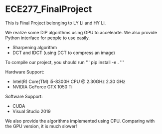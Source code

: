 # ECE277_FinalProject

This is Final Project belonging to LY Li and HY Li.

We realize some DIP algorithms using GPU to accelearte. We also provide Python interface for people to use easily.

- Sharpening algorithm
- DCT and IDCT (using DCT to compress an image)

To compile our project, you should run
'''
pip install -e .
'''

Hardware Support:
- Intel(R) Core(TM) i5-8300H CPU @ 2.30GHz   2.30 GHz
- NVIDIA GeForce GTX 1050 Ti

Software Support:
- CUDA
- Visual Studio 2019

We also provide the algorithms implemented using CPU. Comparing with the GPU version, it is much slower!